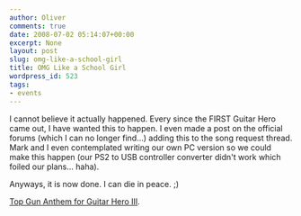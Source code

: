 ```yaml
---
author: Oliver
comments: true
date: 2008-07-02 05:14:07+00:00
excerpt: None
layout: post
slug: omg-like-a-school-girl
title: OMG Like a School Girl
wordpress_id: 523
tags:
- events
---
```


I cannot believe it actually happened.  Every since the FIRST Guitar Hero came out, I have wanted this to happen.  I even made a post on the official forums (which I can no longer find...) adding this to the song request thread.  Mark and I even contemplated writing our own PC version so we could make this happen (our PS2 to USB controller converter didn't work which foiled our plans... haha).

Anyways, it is now done.  I can die in peace. ;)

<a href="http://kotaku.com/5021011/top-gun-theme-free-on-guitar-hero-iii">Top Gun Anthem for Guitar Hero III</a>.